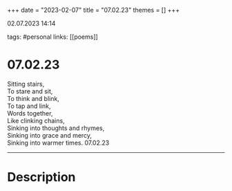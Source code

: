+++
date = "2023-02-07"
title = "07.02.23"
themes = []
+++

02.07.2023 14:14

tags: #personal
links: [[poems]]

# 07.02.23
Sitting stairs,  
To stare and sit,  
To think and blink,  
To tap and link,  
Words together,  
Like clinking chains,  
Sinking into thoughts and rhymes,  
Sinking into grace and mercy,  
Sinking into warmer times.
07.02.23

---
# Description
